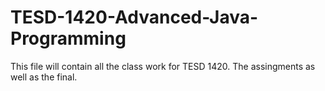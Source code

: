 # TESD-1420-Advanced-Java-Programming

This file will contain all the class work for TESD 1420. The assingments as well as the final.
